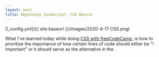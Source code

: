 ```yaml
---
layout: post
title: Beginning JavaScript; CSS Basics
---
```


![_config.yml]({{ site.baseurl }}/images/2020-4-17 CSS.png)

  What I've learned today while doing [CSS with freeCodeCamp](https://www.freecodecamp.org/learn/responsive-web-design/basic-css/), is how to prioritize the importance of how certain lines of code should either be "! important" or it should serve as the alternative in the <style> sections (h2 { font-family: Lobster, monospace;}). 
In that example, if the Lobster font is not available it would default to the monospace font. This would be quite useful if and when we want to have a more dynamic site where it can change between fonts/colors/sizes however, I'm sure with Javascript, we would be able to do that rather than to rely on a default option. 

  On terms of specifcity (importance), the lists goes like this; cascade < classes < id < inline styles < !important. 
Cascade is generally how one would list styling elements from descending order and as it descends it will take the LAST element that passes through for the specificty. Classes are these tags that you can "tag" to your elements to apply different CSS styles to it. 
  The difference between [CSS and IDs](https://css-tricks.com/the-difference-between-id-and-class/) is that ID's are simply put to be unique and elements can only have one ID and each page can only have one element with that ID. The reason why? It's because your code will not pass validation if you use the same ID on more than one element whereas you can have multiple classes and your elements can also contain as such. 
  One easy analogy to keep in mind is comparing Classes and IDS to Barcodes and Serial Numbers respectively according to Chris Coyier. Classes(Barcodes) to determine what kind of product you are describing and IDS (Serial Numbers) to individually identify that product itself in which it differentiates between other products that are within the same class. 
